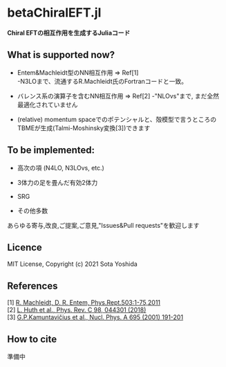 # betaChiralEFT.jl

**Chiral EFTの相互作用を生成するJuliaコード**


## What is supported now?  
 
* Entem&Machleidt型のNN相互作用 => Ref[1]  
    -N3LOまで、流通するR.Machleidt氏のFortranコードと一致。
* バレンス系の演算子を含むNN相互作用  => Ref[2]
    -"NLOvs"まで, まだ全然最適化されていません

* (relative) momentum spaceでのポテンシャルと、殻模型で言うところのTBMEが生成(Talmi-Moshinsky変換[3])できます

## To be implemented:  

* 高次の項 (N4LO, N3LOvs, etc.)

* 3体力の足を畳んだ有効2体力

* SRG

* その他多数

あらゆる寄与,改良,ご提案,ご意見,"Issues&Pull requests"を歓迎します

## Licence  

MIT License, Copyright (c) 2021 Sota Yoshida

## References

[1] [R. Machleidt, D. R. Entem, Phys.Rept.503:1-75,2011](https://www.sciencedirect.com/science/article/pii/S0370157311000457)  
[2] [L. Huth et al., Phys. Rev. C 98, 044301 (2018)](https://journals.aps.org/prc/abstract/10.1103/PhysRevC.98.044301)  
[3] [G.P.Kamuntavičius et al., Nucl. Phys. A 695 (2001) 191-201](https://www.sciencedirect.com/science/article/pii/S0375947401011010)  


## How to cite  

準備中
